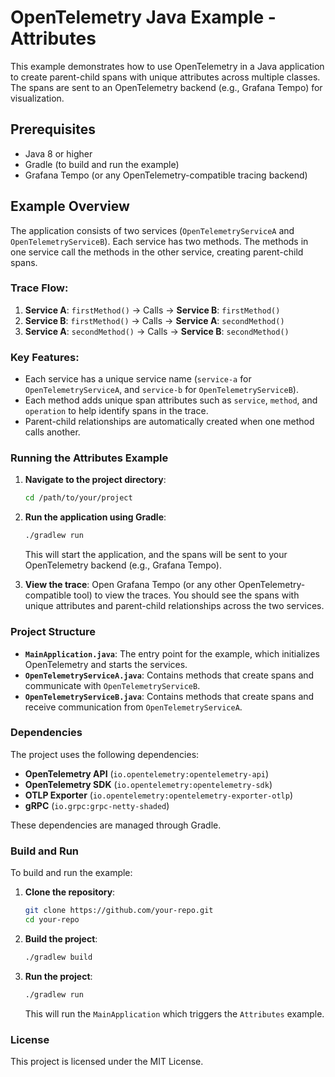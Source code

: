 
# OpenTelemetry Java Example - Attributes

This example demonstrates how to use OpenTelemetry in a Java application to create parent-child spans with unique attributes across multiple classes. The spans are sent to an OpenTelemetry backend (e.g., Grafana Tempo) for visualization.

## Prerequisites

- Java 8 or higher
- Gradle (to build and run the example)
- Grafana Tempo (or any OpenTelemetry-compatible tracing backend)

## Example Overview

The application consists of two services (`OpenTelemetryServiceA` and `OpenTelemetryServiceB`). Each service has two methods. The methods in one service call the methods in the other service, creating parent-child spans.

### Trace Flow:

1. **Service A**: `firstMethod()` → Calls → **Service B**: `firstMethod()`
2. **Service B**: `firstMethod()` → Calls → **Service A**: `secondMethod()`
3. **Service A**: `secondMethod()` → Calls → **Service B**: `secondMethod()`

### Key Features:
- Each service has a unique service name (`service-a` for `OpenTelemetryServiceA`, and `service-b` for `OpenTelemetryServiceB`).
- Each method adds unique span attributes such as `service`, `method`, and `operation` to help identify spans in the trace.
- Parent-child relationships are automatically created when one method calls another.

### Running the Attributes Example

1. **Navigate to the project directory**:
   ```bash
   cd /path/to/your/project
   ```

2. **Run the application using Gradle**:
   ```bash
   ./gradlew run
   ```

   This will start the application, and the spans will be sent to your OpenTelemetry backend (e.g., Grafana Tempo).

3. **View the trace**:
   Open Grafana Tempo (or any other OpenTelemetry-compatible tool) to view the traces. You should see the spans with unique attributes and parent-child relationships across the two services.

### Project Structure

- **`MainApplication.java`**: The entry point for the example, which initializes OpenTelemetry and starts the services.
- **`OpenTelemetryServiceA.java`**: Contains methods that create spans and communicate with `OpenTelemetryServiceB`.
- **`OpenTelemetryServiceB.java`**: Contains methods that create spans and receive communication from `OpenTelemetryServiceA`.

### Dependencies

The project uses the following dependencies:

- **OpenTelemetry API** (`io.opentelemetry:opentelemetry-api`)
- **OpenTelemetry SDK** (`io.opentelemetry:opentelemetry-sdk`)
- **OTLP Exporter** (`io.opentelemetry:opentelemetry-exporter-otlp`)
- **gRPC** (`io.grpc:grpc-netty-shaded`)

These dependencies are managed through Gradle.

### Build and Run

To build and run the example:

1. **Clone the repository**:
   ```bash
   git clone https://github.com/your-repo.git
   cd your-repo
   ```

2. **Build the project**:
   ```bash
   ./gradlew build
   ```

3. **Run the project**:
   ```bash
   ./gradlew run
   ```

   This will run the `MainApplication` which triggers the `Attributes` example.

### License

This project is licensed under the MIT License.
